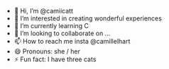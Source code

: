 - 👋 Hi, I’m @camiicatt
- 👀 I’m interested in creating wonderful experiences 
- 🌱 I’m currently learning C
- 💞️ I’m looking to collaborate on ...
- 📫 How to reach me insta @camillelhart
- 😄 Pronouns: she / her
- ⚡ Fun fact: I have three cats

<!---
camiicatt/camiicatt is a ✨ special ✨ repository because its `README.md` (this file) appears on your GitHub profile.
You can click the Preview link to take a look at your changes.
--->
